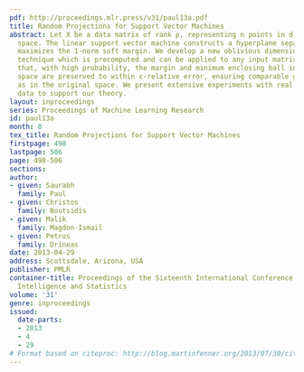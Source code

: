 ```yaml
---
pdf: http://proceedings.mlr.press/v31/paul13a.pdf
title: Random Projections for Support Vector Machines
abstract: Let X be a data matrix of rank ρ, representing n points in d-dimensional
  space. The linear support vector machine constructs a hyperplane separator that
  maximizes the 1-norm soft margin. We develop a new oblivious dimension reduction
  technique which is precomputed and can be applied to any input matrix X. We prove
  that, with high probability, the margin and minimum enclosing ball in the feature
  space are preserved to within ε-relative error, ensuring comparable generalization
  as in the original space. We present extensive experiments with real and synthetic
  data to support our theory.
layout: inproceedings
series: Proceedings of Machine Learning Research
id: paul13a
month: 0
tex_title: Random Projections for Support Vector Machines
firstpage: 498
lastpage: 506
page: 498-506
sections: 
author:
- given: Saurabh
  family: Paul
- given: Christos
  family: Boutsidis
- given: Malik
  family: Magdon-Ismail
- given: Petros
  family: Drineas
date: 2013-04-29
address: Scottsdale, Arizona, USA
publisher: PMLR
container-title: Proceedings of the Sixteenth International Conference on Artificial
  Intelligence and Statistics
volume: '31'
genre: inproceedings
issued:
  date-parts:
  - 2013
  - 4
  - 29
# Format based on citeproc: http://blog.martinfenner.org/2013/07/30/citeproc-yaml-for-bibliographies/
---
```

